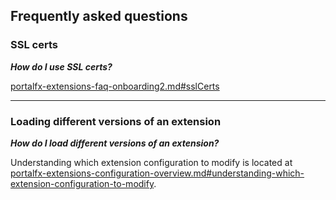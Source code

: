 ## Frequently asked questions

### SSL certs

***How do I use SSL certs?***

[portalfx-extensions-faq-onboarding2.md#sslCerts](portalfx-extensions-faq-onboarding2.md#sslCerts)

* * *

### Loading different versions of an extension

***How do I load different versions of an extension?***

Understanding which extension configuration to modify is located at [portalfx-extensions-configuration-overview.md#understanding-which-extension-configuration-to-modify](portalfx-extensions-configuration-overview.md#understanding-which-extension-configuration-to-modify).


